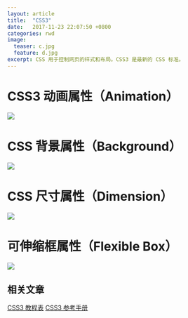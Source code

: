 ```yaml
---
layout: article
title:  "CSS3"
date:   2017-11-23 22:07:50 +0800
categories: rwd 
image:
  teaser: c.jpg
  feature: d.jpg
excerpt: CSS 用于控制网页的样式和布局。CSS3 是最新的 CSS 标准。
---
```


# CSS3 动画属性（Animation）
<img src="https://qiurulin.github.io/images/css3-1.jpg">

# CSS 背景属性（Background）
<img src="https://qiurulin.github.io/images/css3-2.jpg">

# CSS 尺寸属性（Dimension）
<img src="https://qiurulin.github.io/images/css3-3.jpg">

# 可伸缩框属性（Flexible Box）
<img src="https://qiurulin.github.io/images/css3-4.jpg">


## 相关文章
[CSS3 教程表](http://www.runoob.com/css3/css3-animations.html)
[CSS3 参考手册](http://www.w3school.com.cn/cssref/index.asp)